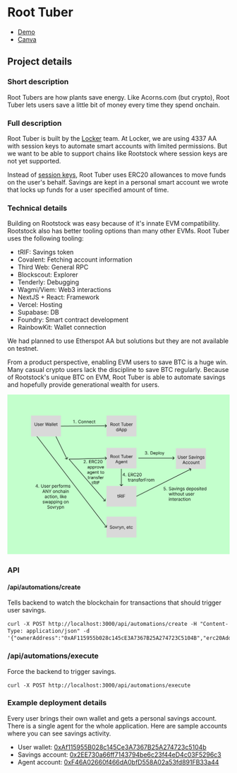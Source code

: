 # Root Tuber

- [Demo](https://root-tuber.vercel.app)
- [Canva](https://www.canva.com/design/DAGGyhXc-mI/x4ZHojDlje4Ey5AQEh2Q6g/edit?utm_content=DAGGyhXc-mI&utm_campaign=designshare&utm_medium=link2&utm_source=sharebutton)

## Project details

### Short description

Root Tubers are how plants save energy.
Like Acorns.com (but crypto), Root Tuber lets users save a little bit of money every time they spend onchain.

### Full description

Root Tuber is built by the [Locker](https://locker.money) team.
At Locker, we are using 4337 AA with session keys to automate smart accounts with limited permissions.
But we want to be able to support chains like Rootstock where session keys are not yet supported.

Instead of [session keys](https://docs.zerodev.app/blog/session-keys-are-the-jwts-of-web3),
Root Tuber uses ERC20 allowances to move funds on the user's behalf.
Savings are kept in a personal smart account we wrote that locks up funds for a user specified amount of time.

### Technical details

Building on Rootstock was easy because of it's innate EVM compatibility.
Rootstock also has better tooling options than many other EVMs.
Root Tuber uses the following tooling:

- tRIF: Savings token
- Covalent: Fetching account information
- Third Web: General RPC
- Blockscout: Explorer
- Tenderly: Debugging
- Wagmi/Viem: Web3 interactions
- NextJS + React: Framework
- Vercel: Hosting
- Supabase: DB
- Foundry: Smart contract development
- RainbowKit: Wallet connection

We had planned to use Etherspot AA but solutions but they are not available on testnet.

From a product perspective, enabling EVM users to save BTC is a huge win.
Many casual crypto users lack the discipline to save BTC regularly.
Because of Rootstock's unique BTC on EVM, Root Tuber is able to automate savings and hopefully provide generational wealth for users.

![Root Tuber](./docs/flow.png)

### API

#### /api/automations/create

Tells backend to watch the blockchain for transactions that should trigger user savings.

```
curl -X POST http://localhost:3000/api/automations/create -H "Content-Type: application/json" -d '{"ownerAddress":"0xAF115955b028c145cE3A7367B25A274723C5104B","erc20Address":"0x19f64674D8a5b4e652319F5e239EFd3bc969a1FE","savingPercent":10,"chainId":31}'
```

### /api/automations/execute

Force the backend to trigger savings.

```
curl -X POST http://localhost:3000/api/automations/execute
```

### Example deployment details

Every user brings their own wallet and gets a personal savings account.
There is a single agent for the whole application.
Here are sample accounts where you can see savings activity.

- User wallet: [0xAf115955B028c145Ce3A7367B25A274723c5104b](https://rootstock-testnet.blockscout.com/address/0xAf115955B028c145Ce3A7367B25A274723c5104b?tab=txs)
- Savings account: [0x2EE730a66ff7143794be6c23f44eD4c03F5296c3](https://rootstock-testnet.blockscout.com/address/0x2eE730a66fF7143794bE6C23F44ED4c03f5296C3)
- Agent account: [0xF46A02660f466dA0bfD558A02a53fd891FB33a44](https://rootstock-testnet.blockscout.com/address/0xF46A02660f466dA0bfD558A02a53fd891FB33a44?tab=txs)
